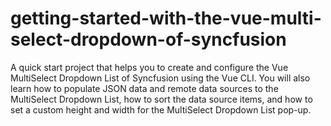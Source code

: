 # getting-started-with-the-vue-multi-select-dropdown-of-syncfusion
A quick start project that helps you to create and configure the Vue MultiSelect Dropdown List of Syncfusion using the Vue CLI. You will also learn how to populate JSON data and remote data sources to the MultiSelect Dropdown List, how to sort the data source items, and how to set a custom height and width for the MultiSelect Dropdown List pop-up.
